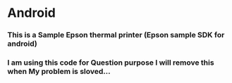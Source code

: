 # Android
### This is a Sample Epson thermal printer (Epson sample SDK for android)
### I am using this code for Question purpose I will remove this when My problem is sloved...
